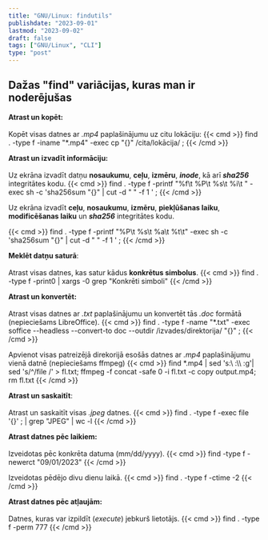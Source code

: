 ```yaml
---
title: "GNU/Linux: findutils"
publishdate: "2023-09-01"
lastmod: "2023-09-02"
draft: false
tags: ["GNU/Linux", "CLI"]
type: "post"
---
```

## Dažas "find" variācijas, kuras man ir noderējušas

**Atrast un kopēt:**<br><br>
Kopēt visas datnes ar _.mp4_ paplašinājumu uz citu lokāciju:
{{< cmd >}}
find . -type f -iname "*.mp4" -exec cp "{}" /cita/lokācija/  \;
{{< /cmd >}}

**Atrast un izvadīt informāciju:**<br><br> Uz ekrāna izvadīt datņu **nosaukumu**, **ceļu**, **izmēru**, **_inode_**, kā arī **_sha256_** integritātes kodu.
{{< cmd >}}
find . -type f -printf  "%f\t %P\t %s\t %i\t " -exec sh -c 'sha256sum "{}" | cut -d " " -f 1 ' \;
{{< /cmd >}}

Uz ekrāna izvadīt **ceļu**, **nosaukumu**, **izmēru**, **piekļūšanas laiku**, **modificēšanas laiku** un **_sha256_** integritātes kodu.

{{< cmd >}}
find . -type f -printf "%P\t %s\t %a\t %t\t" -exec sh -c 'sha256sum "{}" | cut -d " " -f 1 ' \;
{{< /cmd >}}

**Meklēt datņu saturā**:<br><br>
Atrast visas datnes, kas satur kādus **konkrētus simbolus**.
{{< cmd >}}
find . -type f -print0 | xargs -0 grep "Konkrēti simboli"
{{< /cmd >}}

**Atrast un konvertēt:**<br><br>
Atrast visas datnes ar _.txt_ paplašinājumu un konvertēt tās _.doc_ formātā (nepieciešams LibreOffice).
{{< cmd >}}
find . -type f -name "*.txt" -exec soffice --headless --convert-to doc --outdir /izvades/direktorija/ "{}" \;
{{< /cmd >}}

Apvienot visas patreizējā direkorijā esošās datnes ar _.mp4_ paplašinājumu vienā datnē (nepieciešams ffmpeg)
{{< cmd >}}
find *.mp4 | sed 's:\ :\\\ :g'| sed 's/^/file /' > fl.txt; ffmpeg -f concat -safe 0 -i fl.txt -c copy output.mp4; rm fl.txt
{{< /cmd >}}

**Atrast un saskaitīt**:<br><br>
Atrast un saskaitīt visas _.jpeg_ datnes.
{{< cmd >}}
find . -type f -exec file '{}' \; | grep "JPEG" | wc -l
{{< /cmd >}}

**Atrast datnes pēc laikiem:**<br><br>
Izveidotas pēc konkrēta datuma (mm/dd/yyyy).
{{< cmd >}}
find -type f -newerct "09/01/2023" 
{{< /cmd >}}

Izveidotas pēdējo divu dienu laikā.
{{< cmd >}}
find . -type f -ctime -2
{{< /cmd >}}

**Atrast datnes pēc atļaujām:**<br><br>
Datnes, kuras var izpildīt (_execute_) jebkurš lietotājs.
{{< cmd >}}
find . -type f -perm 777
{{< /cmd >}}
